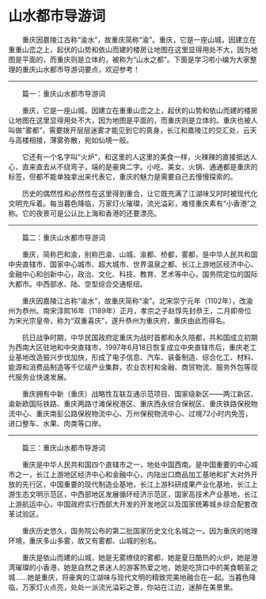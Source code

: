# 山水都市导游词
&emsp;&emsp;重庆因嘉陵江古称“渝水”，故重庆简称“渝”。重庆，它是一座山城，因建立在重重山峦之上，起伏的山势和依山而建的楼房让地图在这里显得用处不大，因为地图是平面的，而重庆则是立体的，被称为“山水之都”。下面是学习啦小编为大家整理的重庆山水都市导游词要点，欢迎参考！&emsp;&emsp;
***
&emsp;&emsp;篇一：重庆山水都市导游词&emsp;&emsp;

&emsp;&emsp;重庆，它是一座山城，因建立在重重山峦之上，起伏的山势和依山而建的楼房让地图在这里显得用处不大，因为地图是平面的，而重庆则是立体的。重庆也被人叫做“雾都”，需要拨开层层迷雾才能见到它的真身，长江和嘉陵江的交汇处，云天与高楼相接，薄雾弥散，宛如仙境一般。&emsp;&emsp;

&emsp;&emsp;它还有一个名字叫“火炉”，和这里的人这里的美食一样，火辣辣的直接抵达人心，直来直去从不绕弯子，端的是豪爽二字。小吃、美女、火锅、通通都是重庆的标签，但都不能单独拿出来代表它，重庆的魅力是需要自己去慢慢探索的。&emsp;&emsp;

&emsp;&emsp;历史的偶然性和必然性在这里得到重合，让它既充满了江湖味又时时被现代化文明充斥着。每当暮色降临，万家灯火璀璨，流光溢彩，难怪重庆素有“小香港”之称。它的夜景可是公认比上海和香港的还要漂亮。&emsp;&emsp;
***
&emsp;&emsp;篇二：重庆山水都市导游词&emsp;&emsp;

&emsp;&emsp;重庆，简称巴和渝，别称巴渝、山城、渝都、桥都，雾都，是中华人民共和国中央直辖市、国家中心城市、超大城市、世界温泉之都、长江上游地区经济中心、金融中心和创新中心，政治、文化、科技、教育、艺术等中心，国务院定位的国际大都市。中西部水、陆、空型综合交通枢纽。&emsp;&emsp;

&emsp;&emsp;重庆因嘉陵江古称“渝水”，故重庆简称“渝”。北宋崇宁元年（1102年），改渝州为恭州。南宋淳熙16年（1189年）正月，孝宗之子赵惇先封恭王，二月即帝位为宋光宗皇帝，称为“双重喜庆”，遂升恭州为重庆府，重庆由此而得名。&emsp;&emsp;

&emsp;&emsp;抗日战争时期，中华民国政府定重庆为战时首都和永久陪都，共和国成立初期为西南大区驻地和中央直辖市，1997年6月18日恢复成立中央直辖市后，重庆老工业基地改造振兴步伐加快，形成了电子信息、汽车、装备制造、综合化工、材料、能源和消费品制造等千亿级产业集群，农业农村和金融、商贸物流、服务外包等现代服务业快速发展。&emsp;&emsp;

&emsp;&emsp;重庆拥有中新（重庆）战略性互联互通示范项目、国家级新区——两江新区、渝新欧国际铁路、重庆两路寸滩保税港区、重庆西永综合保税区、重庆铁路保税物流中心、重庆南彭公路保税物流中心、万州保税物流中心、过境72小时内免签，进口整车、水果、肉类等口岸。&emsp;&emsp;
***
&emsp;&emsp;篇三：重庆山水都市导游词&emsp;&emsp;

&emsp;&emsp;重庆是中华人民共和国四个直辖市之一，地处中国西南。是中国重要的中心城市之一，长江上游地区经济中心和金融中心，内陆出口商品加工基地和扩大对外开放的先行区，中国重要的现代制造业基地，长江上游科研成果产业化基地，长江上游生态文明示范区，中西部地区发展循环经济示范区，国家高技术产业基地，长江上游航运中心，中国政府实行西部大开发的开发地区以及国家统筹城乡综合配套改革试验区。&emsp;&emsp;

&emsp;&emsp;重庆历史悠久，国务院公布的第二批国家历史文化名城之一。因为重庆的地理环境，重庆多山多雾，故又有雾都、山城的别名。&emsp;&emsp;

&emsp;&emsp;重庆是依山而建的山城，她是无雾缭绕的雾都，她是夏日酷热的火炉，她是港湾璀璨的小香港，她是自然之景迷人的游客热爱之地，她是吃货口中的美食朝圣之城……她是重庆，将豪爽的江湖味与现代文明的精致完美地融合在一起。当暮色降临，万家灯火点亮，处处一派流光溢彩之景，你站在江边，迷醉在美景里。&emsp;&emsp;
